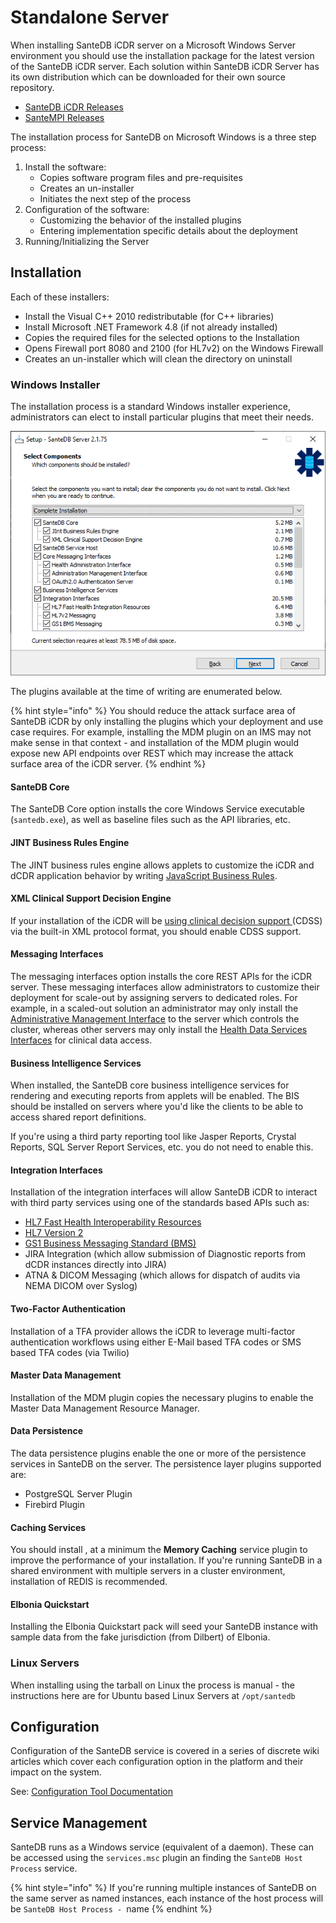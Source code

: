 # Standalone Server

When installing SanteDB iCDR server on a Microsoft Windows Server environment you should use the installation package for the latest version of the SanteDB iCDR server. Each solution within SanteDB iCDR Server has its own distribution which can be downloaded for their own source repository.&#x20;

* [SanteDB iCDR Releases](https://github.com/santedb/santedb-server/releases)
* [SanteMPI Releases](https://github.com/santedb/santempi/releases)

The installation process for SanteDB on Microsoft Windows is a three step process:

1. Install the software:
   * Copies software program files and pre-requisites&#x20;
   * Creates an un-installer
   * Initiates the next step of the process
2. Configuration of the software:
   * Customizing the behavior of the installed plugins
   * Entering implementation specific details about the deployment
3. Running/Initializing the Server

## Installation

Each of these installers:

* Install the Visual C++ 2010 redistributable (for C++ libraries)
* Install Microsoft .NET Framework 4.8 (if not already installed)
* Copies the required files for the selected options to the Installation&#x20;
* Opens Firewall port 8080 and 2100 (for HL7v2) on the Windows Firewall
* Creates an un-installer which will clean the directory on uninstall

### Windows Installer

The installation process is a standard Windows installer experience, administrators can elect to install particular plugins that meet their needs.&#x20;

![](<../../../.gitbook/assets/image (420) (1) (1) (1) (1).png>)

The plugins available at the time of writing are enumerated below.

{% hint style="info" %}
You should reduce the attack surface area of SanteDB iCDR by only installing the plugins which your deployment and use case requires. For example, installing the MDM plugin on an IMS may not make sense in that context - and installation of the MDM plugin would expose new API endpoints over REST which may increase the attack surface area of the iCDR server.
{% endhint %}

#### SanteDB Core

The SanteDB Core option installs the core Windows Service executable (`santedb.exe`), as well as baseline files such as the API libraries, etc.

#### JINT Business Rules Engine

The JINT business rules engine allows applets to customize the iCDR and dCDR application behavior by writing [JavaScript Business Rules](../../extending-santedb/applets/business-rules.md#introduction).

#### XML Clinical Support Decision Engine

If your installation of the iCDR will be [using clinical decision support ](../../extending-santedb/applets/cdss-protocols.md#introduction)(CDSS) via the built-in XML protocol format, you should enable CDSS support.

#### Messaging Interfaces

The messaging interfaces option installs the core REST APIs for the iCDR server. These messaging interfaces allow administrators to customize their deployment for scale-out by assigning servers to dedicated roles. For example, in a scaled-out solution an administrator may only install the [Administrative Management Interface](../../extending-santedb/service-apis/administration-management-interface-ami/) to the server which controls the cluster, whereas other servers may only install the [Health Data Services Interfaces](../../extending-santedb/service-apis/health-data-service-interface-hdsi/#controlling-response-format) for clinical data access.

#### Business Intelligence Services

When installed, the SanteDB core business intelligence services for rendering and executing reports from applets will be enabled. The BIS should be installed on servers where you'd like the clients to be able to access shared report definitions.&#x20;

If you're using a third party reporting tool like Jasper Reports, Crystal Reports, SQL Server Report Services, etc. you do not need to enable this.

#### Integration Interfaces

Installation of the integration interfaces will allow SanteDB iCDR to interact with third party services using one of the standards based APIs such as:

* [HL7 Fast Health Interoperability Resources](../../extending-santedb/service-apis/hl7-fhir/)
* [HL7 Version 2](../../extending-santedb/service-apis/hl7v2/)&#x20;
* [GS1 Business Messaging Standard (BMS)](../../extending-santedb/service-apis/gs1-bms-xml.md#gs1-stock-messaging-workflows)
* JIRA Integration (which allow submission of Diagnostic reports from dCDR instances directly into JIRA)
* ATNA & DICOM Messaging (which allows for dispatch of audits via NEMA DICOM over Syslog)

#### Two-Factor Authentication

Installation of a TFA provider allows the iCDR to leverage multi-factor authentication workflows using either E-Mail based TFA codes or SMS based TFA codes (via Twilio)

#### Master Data Management

Installation of the MDM plugin copies the necessary plugins to enable the Master Data Management Resource Manager.

#### Data Persistence

The data persistence plugins enable the one or more of the persistence services in SanteDB on the server. The persistence layer plugins supported are:

* PostgreSQL Server Plugin
* Firebird Plugin

#### Caching Services

You should install , at a minimum the **Memory Caching** service plugin to improve the performance of your installation. If you're running SanteDB in a shared environment with multiple servers in a cluster environment, installation of REDIS is recommended.

#### Elbonia Quickstart

Installing the Elbonia Quickstart pack will seed your SanteDB instance with sample data from the fake jurisdiction (from Dilbert) of Elbonia.

### Linux Servers

When installing using the tarball on Linux the process is manual - the instructions here are for Ubuntu based Linux Servers at `/opt/santedb`

## Configuration

Configuration of the SanteDB service is covered in a series of discrete wiki articles which cover each configuration option in the platform and their impact on the system.

See: [Configuration Tool Documentation](../../operations/host-administration/configuration-tool/)

## Service Management

SanteDB runs as a Windows service (equivalent of a daemon). These can be accessed using the `services.msc` plugin an finding the `SanteDB Host Process` service.

{% hint style="info" %}
If you're running multiple instances of SanteDB on the same server as named instances, each instance of the host process will be `SanteDB Host Process - `name
{% endhint %}

